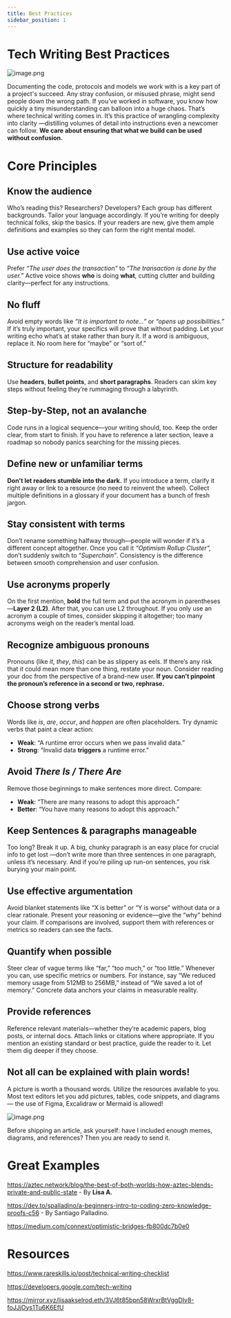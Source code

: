 ```yaml
---
title: Best Practices
sidebar_position: 1
---
```

# Tech Writing Best Practices

![image.png](/img/meme-tech.png)

Documenting the code, protocols and models we work with is a key part of a project's succeed. Any stray confusion, or misused phrase, might send people down the wrong path. If you’ve worked in software, you know how quickly a tiny misunderstanding can balloon into a huge chaos. That’s where technical writing comes in. It’s this practice of wrangling complexity into clarity —distilling volumes of detail into instructions even a newcomer can follow. **We care about ensuring that what we build can be used without confusion.**

# Core Principles

## Know the audience

Who’s reading this? Researchers? Developers? Each group has different backgrounds. Tailor your language accordingly. If you’re writing for deeply technical folks, skip the basics. If your readers are new, give them ample definitions and examples so they can form the right mental model.

## Use active voice

Prefer *“The user does the transaction”* to *“The transaction is done by the user.”* Active voice shows **who** is doing **what**, cutting clutter and building clarity—perfect for any instructions.

## No fluff

Avoid empty words like *“It is important to note...”* or *“opens up possibilities.”* If it’s truly important, your specifics will prove that without padding. Let your writing echo what’s at stake rather than bury it. If a word is ambiguous, replace it. No room here for “maybe” or “sort of.”

## Structure for readability

Use **headers**, **bullet points**, and **short paragraphs**. Readers can skim key steps without feeling they’re rummaging through a labyrinth. 

## Step-by-Step, not an avalanche

Code runs in a logical sequence—your writing should, too. Keep the order clear, from start to finish. If you have to reference a later section, leave a roadmap so nobody panics searching for the missing pieces.

## Define new or unfamiliar terms

**Don’t let readers stumble into the dark.** If you introduce a term, clarify it right away or link to a resource (no need to reinvent the wheel). Collect multiple definitions in a glossary if your document has a bunch of fresh jargon.

## Stay consistent with terms

Don’t rename something halfway through—people will wonder if it’s a different concept altogether. Once you call it *“Optimism Rollup Cluster”,* don’t suddenly switch to “*Superchain”*. Consistency is the difference between smooth comprehension and user confusion.

## Use acronyms properly

On the first mention, **bold** the full term and put the acronym in parentheses—**Layer 2 (L2)**. After that, you can use L2 throughout. If you only use an acronym a couple of times, consider skipping it altogether; too many acronyms weigh on the reader’s mental load.

## Recognize ambiguous pronouns

Pronouns (like *it*, *they*, *this*) can be as slippery as eels. If there’s any risk that *it* could mean more than one thing, restate your noun. Consider reading your doc from the perspective of a brand-new user. **If you can’t pinpoint the pronoun’s reference in a second or two, rephrase.**

## Choose strong verbs

Words like *is*, *are*, *occur*, and *happen* are often placeholders. Try dynamic verbs that paint a clear action:

- **Weak**: “A runtime error occurs when we pass invalid data.”
- **Strong**: “Invalid data **triggers** a runtime error.”

## Avoid *There Is / There Are*

Remove those beginnings to make sentences more direct. Compare:

- **Weak**: “There are many reasons to adopt this approach.”
- **Better**: “You have many reasons to adopt this approach.”

## Keep Sentences & paragraphs manageable

Too long? Break it up. A big, chunky paragraph is an easy place for crucial info to get lost —don’t write more than three sentences in one paragraph, unless it’s necessary. And if you’re piling up run-on sentences, you risk burying your main point.

## Use effective argumentation

Avoid blanket statements like “X is better” or “Y is worse” without data or a clear rationale. Present your reasoning or evidence—give the “why” behind your claim. If comparisons are involved, support them with references or metrics so readers can see the facts.

## Quantify when possible

Steer clear of vague terms like “far,” “too much,” or “too little.” Whenever you can, use specific metrics or numbers. For instance, say “We reduced memory usage from 512MB to 256MB,” instead of “We saved a lot of memory.” Concrete data anchors your claims in measurable reality.

## Provide references

Reference relevant materials—whether they’re academic papers, blog posts, or internal docs. Attach links or citations where appropriate. If you mention an existing standard or best practice, guide the reader to it. Let them dig deeper if they choose.

## Not all can be explained with plain words!

A picture is worth a thousand words. Utilize the resources available to you. Most text editors let you add pictures, tables, code snippets, and diagrams — the use of Figma, Excalidraw or Mermaid is allowed!

![image.png](/img/tech-writing-meme-2.png)

Before shipping an article, ask yourself: have I included enough memes, diagrams, and references? Then you are ready to send it.

# Great Examples

https://aztec.network/blog/the-best-of-both-worlds-how-aztec-blends-private-and-public-state - By **Lisa A.**

https://dev.to/spalladino/a-beginners-intro-to-coding-zero-knowledge-proofs-c56 - By Santiago Palladino.

https://medium.com/connext/optimistic-bridges-fb800dc7b0e0

# Resources

https://www.rareskills.io/post/technical-writing-checklist

https://developers.google.com/tech-writing

https://mirror.xyz/lisaakselrod.eth/3VJ6t85bpn58WrxrBtVggDIv8-foJJjOys1Tu6K6EfU